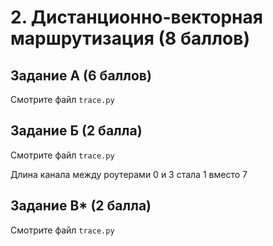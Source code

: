 # 2. Дистанционно-векторная маршрутизация (8 баллов)

## Задание А (6 баллов)

Смотрите файл `trace.py`

## Задание Б (2 балла)

Смотрите файл `trace.py`

Длина канала между роутерами 0 и 3 стала 1 вместо 7

## Задание В* (2 балла)

Смотрите файл `trace.py`




